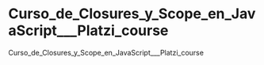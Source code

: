 # Curso_de_Closures_y_Scope_en_JavaScript___Platzi_course
Curso_de_Closures_y_Scope_en_JavaScript___Platzi_course

